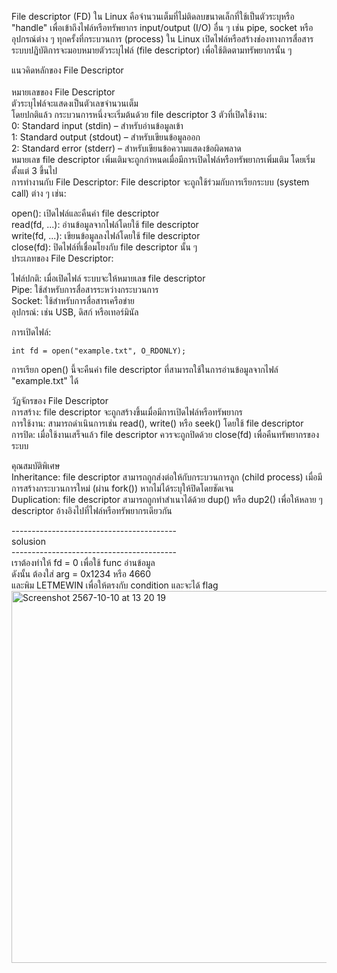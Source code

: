 File descriptor (FD) ใน Linux คือจำนวนเต็มที่ไม่ติดลบขนาดเล็กที่ใช้เป็นตัวระบุหรือ "handle" เพื่อเข้าถึงไฟล์หรือทรัพยากร input/output (I/O) อื่น ๆ เช่น pipe, socket หรืออุปกรณ์ต่าง ๆ ทุกครั้งที่กระบวนการ (process) ใน Linux เปิดไฟล์หรือสร้างช่องทางการสื่อสาร ระบบปฏิบัติการจะมอบหมายตัวระบุไฟล์ (file descriptor) เพื่อใช้ติดตามทรัพยากรนั้น ๆ

แนวคิดหลักของ File Descriptor<br />
<br />
หมายเลขของ File Descriptor<br />
ตัวระบุไฟล์จะแสดงเป็นตัวเลขจำนวนเต็ม<br />
โดยปกติแล้ว กระบวนการหนึ่งจะเริ่มต้นด้วย file descriptor 3 ตัวที่เปิดใช้งาน:<br />
0: Standard input (stdin) – สำหรับอ่านข้อมูลเข้า<br />
1: Standard output (stdout) – สำหรับเขียนข้อมูลออก<br />
2: Standard error (stderr) – สำหรับเขียนข้อความแสดงข้อผิดพลาด<br />
หมายเลข file descriptor เพิ่มเติมจะถูกกำหนดเมื่อมีการเปิดไฟล์หรือทรัพยากรเพิ่มเติม โดยเริ่มตั้งแต่ 3 ขึ้นไป<br />
การทำงานกับ File Descriptor: File descriptor จะถูกใช้ร่วมกับการเรียกระบบ (system call) ต่าง ๆ เช่น:<br />

open(): เปิดไฟล์และคืนค่า file descriptor<br />
read(fd, ...): อ่านข้อมูลจากไฟล์โดยใช้ file descriptor<br />
write(fd, ...): เขียนข้อมูลลงไฟล์โดยใช้ file descriptor<br />
close(fd): ปิดไฟล์ที่เชื่อมโยงกับ file descriptor นั้น ๆ<br />
ประเภทของ File Descriptor:<br />

ไฟล์ปกติ: เมื่อเปิดไฟล์ ระบบจะให้หมายเลข file descriptor<br />
Pipe: ใช้สำหรับการสื่อสารระหว่างกระบวนการ<br />
Socket: ใช้สำหรับการสื่อสารเครือข่าย<br />
อุปกรณ์: เช่น USB, ดิสก์ หรือเทอร์มินัล<br />

การเปิดไฟล์:
```
int fd = open("example.txt", O_RDONLY);
```

การเรียก open() นี้จะคืนค่า file descriptor ที่สามารถใช้ในการอ่านข้อมูลจากไฟล์ "example.txt" ได้<br />

วัฏจักรของ File Descriptor<br />
การสร้าง: file descriptor จะถูกสร้างขึ้นเมื่อมีการเปิดไฟล์หรือทรัพยากร<br />
การใช้งาน: สามารถดำเนินการเช่น read(), write() หรือ seek() โดยใช้ file descriptor<br />
การปิด: เมื่อใช้งานเสร็จแล้ว file descriptor ควรจะถูกปิดด้วย close(fd) เพื่อคืนทรัพยากรของระบบ<br />

คุณสมบัติพิเศษ<br />
Inheritance: file descriptor สามารถถูกส่งต่อให้กับกระบวนการลูก (child process) เมื่อมีการสร้างกระบวนการใหม่ (ผ่าน fork()) หากไม่ได้ระบุให้ปิดโดยชัดเจน<br />
Duplication: file descriptor สามารถถูกทำสำเนาได้ด้วย dup() หรือ dup2() เพื่อให้หลาย ๆ descriptor อ้างอิงไปที่ไฟล์หรือทรัพยากรเดียวกัน<br />

-----------------------------------------<br />
solusion<br />
-----------------------------------------<br />
เราต้องทำให้ fd = 0 เพื่อใช้ func อ่านข้อมูล<br />
ดังนั้น ต้องใส่ arg = 0x1234 หรือ 4660<br />
และพิม LETMEWIN เพื่อให้ตรงกับ condition และจะได้ flag<br />
<img width="595" alt="Screenshot 2567-10-10 at 13 20 19" src="https://github.com/user-attachments/assets/2a8fc211-d2ce-423a-a21d-18027d9aa7bf">
